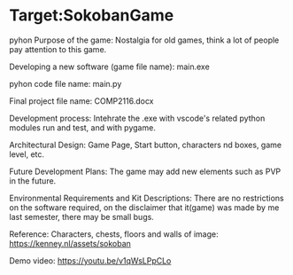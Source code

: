 # Target:SokobanGame
pyhon
Purpose of the game:
Nostalgia for old games, think a lot of people pay attention to this game.

Developing a new software (game file name): main.exe

pyhon code file name: main.py

Final project file name: COMP2116.docx

Development process:
Intehrate the .exe with vscode's related python modules run and test, and with pygame.

Architectural Design:
Game Page, Start button, characters nd boxes, game level, etc.

Future Development Plans:
The game may add new elements such as PVP in the future.

Environmental Requirements and Kit Descriptions:
There are no restrictions on the software required, on the disclaimer that it(game) was made by me last semester, there may be small bugs.

Reference:
Characters, chests, floors and walls of image: https://kenney.nl/assets/sokoban

Demo video: 
https://youtu.be/v1qWsLPpCLo
